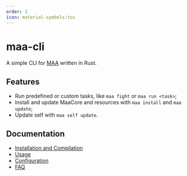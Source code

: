 ```yaml
---
order: 1
icon: material-symbols:toc
---
```


# maa-cli

A simple CLI for [MAA][maa-home] written in Rust.

## Features

- Run predefined or custom tasks, like `maa fight` or `maa run <task>`;
- Install and update MaaCore and resources with `maa install` and `maa update`;
- Update self with `maa self update`.

## Documentation

- [Installation and Compilation](cli-install.md)
- [Usage](cli-usage.md)
- [Configuration](cli-config.md)
- [FAQ](cli-faq.md)

[maa-home]: https://github.com/MaaAssistantArknights/MaaAssistantArknights
